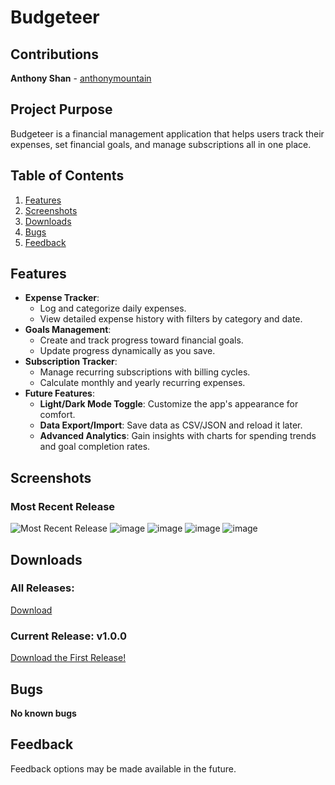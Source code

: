 # Budgeteer

## Contributions
**Anthony Shan** - [anthonymountain](https://github.com/anthonymountain)

## Project Purpose
Budgeteer is a financial management application that helps users track their expenses, set financial goals, and manage subscriptions all in one place.

## Table of Contents
1. [Features](#features)
2. [Screenshots](#screenshots)
3. [Downloads](#downloads)
4. [Bugs](#bugs)
5. [Feedback](#feedback)

## Features
* **Expense Tracker**:
  * Log and categorize daily expenses.
  * View detailed expense history with filters by category and date.
* **Goals Management**:
  * Create and track progress toward financial goals.
  * Update progress dynamically as you save.
* **Subscription Tracker**:
  * Manage recurring subscriptions with billing cycles.
  * Calculate monthly and yearly recurring expenses.
* **Future Features**:
  * **Light/Dark Mode Toggle**: Customize the app's appearance for comfort.
  * **Data Export/Import**: Save data as CSV/JSON and reload it later.
  * **Advanced Analytics**: Gain insights with charts for spending trends and goal completion rates.

## Screenshots

### Most Recent Release
![Most Recent Release](https://github.com/user-attachments/assets/1cb79ac1-a723-4288-a766-5b9b64d5835a)
![image](https://github.com/user-attachments/assets/e4612b46-9964-4be0-a294-6772e1f89c2e)
![image](https://github.com/user-attachments/assets/09342ff8-85f1-4b23-80ff-afe57bb6a5ca)
![image](https://github.com/user-attachments/assets/89abd8d8-f04c-42a4-9b08-a4d4f73c556a)
![image](https://github.com/user-attachments/assets/2d297365-1ebc-4701-97a6-a68c2757ecb1)


## Downloads
### All Releases:
[Download](https://github.com/anthonymountain/Budgeteer/releases)

### Current Release: v1.0.0
[Download the First Release!](https://github.com/anthonymountain/Budgeteer/releases/tag/latest)

## Bugs
**No known bugs**

## Feedback
Feedback options may be made available in the future.
